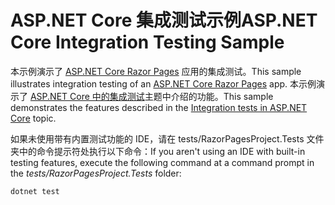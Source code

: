 # <a name="aspnet-core-integration-testing-sample"></a><span data-ttu-id="51a68-101">ASP.NET Core 集成测试示例</span><span class="sxs-lookup"><span data-stu-id="51a68-101">ASP.NET Core Integration Testing Sample</span></span>

<span data-ttu-id="51a68-102">本示例演示了 [ASP.NET Core Razor Pages](https://docs.microsoft.com/aspnet/core/mvc/razor-pages) 应用的集成测试。</span><span class="sxs-lookup"><span data-stu-id="51a68-102">This sample illustrates integration testing of an [ASP.NET Core Razor Pages](https://docs.microsoft.com/aspnet/core/mvc/razor-pages) app.</span></span> <span data-ttu-id="51a68-103">本示例演示了 [ASP.NET Core 中的集成测试](https://docs.microsoft.com/aspnet/core/test/integration-tests)主题中介绍的功能。</span><span class="sxs-lookup"><span data-stu-id="51a68-103">This sample demonstrates the features described in the [Integration tests in ASP.NET Core](https://docs.microsoft.com/aspnet/core/test/integration-tests) topic.</span></span>

<span data-ttu-id="51a68-104">如果未使用带有内置测试功能的 IDE，请在 tests/RazorPagesProject.Tests 文件夹中的命令提示符处执行以下命令：</span><span class="sxs-lookup"><span data-stu-id="51a68-104">If you aren't using an IDE with built-in testing features, execute the following command at a command prompt in the *tests/RazorPagesProject.Tests* folder:</span></span>

```dotnetcli
dotnet test
```
